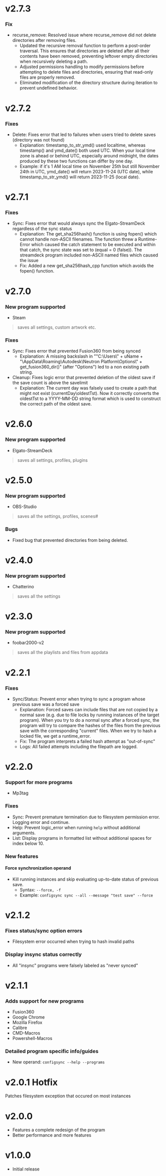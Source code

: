 # v2.7.3
### Fix
- recurse_remove: Resolved issue where recurse_remove did not delete directories after removing files.
    - Updated the recursive removal function to perform a post-order traversal. This ensures that directories are deleted after all their contents have been removed, preventing leftover empty directories when recursively deleting a path.
    - Adjusted permissions handling to modify permissions before attempting to delete files and directories, ensuring that read-only files are properly removed.
    - Eliminated modification of the directory structure during iteration to prevent undefined behavior.

# v2.7.2
### Fixes
- Delete: Fixes error that led to failures when users tried to delete saves (directory was not found)
    - Explanation: timestamp_to_str_ymd() used localtime, whereas timestamp() and ymd_date() both used UTC. When your local time zone is ahead or behind UTC, especially around midnight, the dates produced by these two functions can differ by one day.
    - Example: if it's 1 AM local time on November 25th but still November 24th in UTC, ymd_date() will return 2023-11-24 (UTC date), while timestamp_to_str_ymd() will return 2023-11-25 (local date).

# v2.7.1
### Fixes
- Sync: Fixes error that would always sync the Elgato-StreamDeck regardless of the sync status
    - Explanation: The get_sha256hash() function is using fopen() which cannot handle non-ASCII filenames. The function threw a Runtime-Error which caused the catch statement to be executed and within that catch, the sync state was set to (equal = 0 (false)). The streamdeck program included non-ASCII named files which caused the issue
    - Fix: Added a new get_sha256hash_cpp function which avoids the fopen() function.
    
# v2.7.0
### New program supported
- Steam
> saves all settings, custom artwork etc.

### Fixes
- Sync: Fixes error that prevented Fusion360 from being synced
    - Explanation: A missing backslash in ""C:\\Users\\" + uName + "\\AppData\\Roaming\\Autodesk\\Neutron Platform\\Options\\" + get_fusion360_dir()" (after "Options") led to a non existing path string.
- Cleanup: Fixes logic error that prevented deletion of the oldest save if the save count is above the savelimit
    - Explanation: The current day was falsely used to create a path that might not exist (currentDay\\oldestTst). Now it correctly converts the oldestTst to a YYYY-MM-DD string format which is used to construct the correct path of the oldest save.

# v2.6.0
### New program supported
- Elgato-StreamDeck
> saves all settings, profiles, plugins

# v2.5.0
### New program supported
- OBS-Studio
> saves all the settings, profiles, scenes#

### Bugs
- Fixed bug that prevented directories from being deleted.

# v2.4.0
### New program supported
- Chatterino
> saves all the settings

# v2.3.0
### New program supported
- foobar2000-v2
> saves all the playlists and files from appdata

# v2.2.1
### Fixes
- Sync/Status: Prevent error when trying to sync a program whose previous save was a forced save
    - Explanation: Forced saves can include files that are not copied by a normal save (e.g. due to file locks by running instances of the target program). When you try to do a normal sync after a forced sync, the program will try to compare the hashes of the files from the previous save with the corresponding "current" files. When we try to hash a locked file, we get a runtime_error.
    - Fix: The program interprets a failed hash attempt as "out-of-sync"
    - Logs: All failed attempts including the filepath are logged.

# v2.2.0
### Support for more programs
- Mp3tag
### Fixes
- Sync: Prevent premature termination due to filesystem permission error. Logging error and continue.
- Help: Prevent logic_error when running `help` without additional arguments.
- List: Display programs in formatted list without additional spaces for index below 10.
### New features
#### Force synchronization operand
- Kill running instances and skip evaluating up-to-date status of previous save.
    - Syntax: `--force, -f`
    - Example: `configsync sync --all --message "test save" --force`

# v2.1.2
### Fixes status/sync option errors
- Filesystem error occurred when trying to hash invalid paths
### Display insync status correctly
- All "insync" programs were falsely labeled as "never synced"

# v2.1.1
### Adds support for new programs
- Fusion360
- Google Chrome
- Mozilla Firefox
- Calibre
- CMD-Macros
- Powershell-Macros
### Detailed program specific info/guides
- New operand: `configsync --help --programs`

# v2.0.1 Hotfix
Patches filesystem exception that occured on most instances

# v2.0.0
- Features a complete redesign of the program
- Better performance and more features

# v1.0.0
- Initial release
